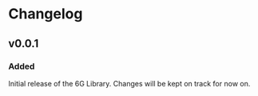 # Changelog

## v0.0.1
### Added
Initial release of the 6G Library. Changes will be kept on track for now on.